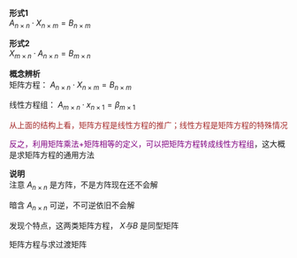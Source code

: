 **形式1**  
 $A_{n\times n}\cdot X_{n\times m}  
=B_{n\times m}$  
  
**形式2**  
 $X_{m\times n}\cdot A_{n\times n}  
=B_{m\times n}$  
  
**概念辨析**  
矩阵方程： $A_{n\times n}\cdot X_{n\times m}  
=B_{n\times m}$  
  
线性方程组： $A_{m\times n}\cdot x_{n\times 1}  
=\beta_{m\times 1}$  
  
<font color=brown>从上面的结构上看，矩阵方程是线性方程的推广；线性方程是矩阵方程的特殊情况</font>  
  
<font color=purple>反之，利用矩阵乘法+矩阵相等的定义，可以把矩阵方程转成线性方程组</font>，这大概是求矩阵方程的通用方法  
  
**说明**  
注意 $A_{n\times n}$ 是方阵，不是方阵现在还不会解  
  
暗含 $A_{n\times n}$ 可逆，不可逆依旧不会解  
  
发现个特点，这两类矩阵方程， $X与B$ 是同型矩阵  
  
矩阵方程与求过渡矩阵  
